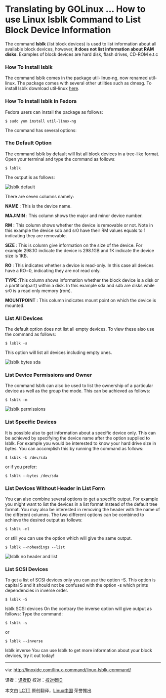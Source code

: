Translating by GOLinux ...
How to use Linux lsblk Command to List Block Device Information
================================================================================
The command **lsblk** (list block devices) is used to list information about all available block devices, however, **it does not list information about RAM disks**. Examples of block devices are hard disk, flash drives, CD-ROM e.t.c

### How To Install lsblk ###

The command lsblk comes in the package util-linux-ng, now renamed util-linux. The package comes with several other utilities such as dmesg. To install lsblk download util-linux [here][1].

### How To Install lsblk In Fedora ###

Fedora users can install the package as follows:

    $ sudo yum install util-linux-ng

The command has several options:

### The Default Option ###

The command lsblk by default will list all block devices in a tree-like format. Open your terminal and type the command as follows:

    $ lsblk

The output is as follows: 

![lsblk default](http://linoxide.com/wp-content/uploads/2014/03/lsblk-default.jpg)

There are seven columns namely:

**NAME** : This is the device name.

**MAJ:MIN** : This column shows the major and minor device number.

**RM** : This column shows whether the device is removable or not. Note in this example the device sdb and sr0 have their RM values equals to 1 indicating they are removable.

**SIZE** : This is column give information on the size of the device. For example 298.1G indicate the device is 298.1GB and 1K indicate the device size is 1KB.

**RO** : This indicates whether a device is read-only. In this case all devices have a RO=0, indicating they are not read only.

**TYPE** :This column shows information whether the block device is a disk or a partition(part) within a disk. In this example sda and sdb are disks while sr0 is a read only memory (rom).

**MOUNTPOINT** : This column indicates mount point on which the device is mounted.

### List All Devices ###

The default option does not list all empty devices. To view these also use the command as follows:

    $ lsblk -a

This option will list all devices including empty ones.

![lsblk bytes sda](http://linoxide.com/wp-content/uploads/2014/03/lsblk-bytes-sda.png)

### List Device Permissions and Owner ###

The command lsblk can also be used to list the ownership of a particular device as well as the group the mode. This can be achieved as follows:

    $ lsblk -m

![lsblk  permissions](http://linoxide.com/wp-content/uploads/2014/03/lsblk-permissions.png)

### List Specific Devices ###

It is possible also to get information about a specific device only. This can be achieved by specifying the device name after the option supplied to lsblk. For example you would be interested to know your hard drive size in bytes. You can accomplish this by running the command as follows:

    $ lsblk -b /dev/sda

or if you prefer:

    $ lsblk --bytes /dev/sda

### List Devices Without Header in List Form ###

You can also combine several options to get a specific output. For example you might want to list the devices in a list format instead of the default tree format. You may also be interested in removing the header with the name of the different columns. The two different options can be combined to achieve the desired output as follows:

    $ lsblk -nl

or still you can use the option which will give the same output.

    $ lsblk --noheadings --list

![lsblk no header and list](http://linoxide.com/wp-content/uploads/2014/03/lsblk-no-header-and-list.png)

### List SCSI Devices ###

To get a list of SCSI devices only you can use the option -S. This option is capital S and it should not be confused with the option -s which prints dependencies in inverse order.

    $ lsblk -S

lsblk SCSI devices On the contrary the inverse option will give output as follows: Type the command:

    $ lsblk -s

or

    $ lsblk --inverse

lsblk inverse You can use lsblk to get more information about your block devices, try it out today!

--------------------------------------------------------------------------------

via: http://linoxide.com/linux-command/linux-lsblk-command/

译者：[译者ID](https://github.com/译者ID) 校对：[校对者ID](https://github.com/校对者ID)

本文由 [LCTT](https://github.com/LCTT/TranslateProject) 原创翻译，[Linux中国](http://linux.cn/) 荣誉推出

[1]:ftp://ftp.kernel.org/pub/linux/utils/util-linux/
